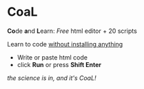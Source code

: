 # CoaL

<b>Co</b>de <b>a</b>nd <b>L</b>earn: <i>Free</i> html editor + 20 scripts

Learn to code <u>without installing anything</u>

* Write or paste html code
* click <b>Run</b> or press <b>Shift Enter</b> 

<i>the science is in, and it's CoaL!</i>
